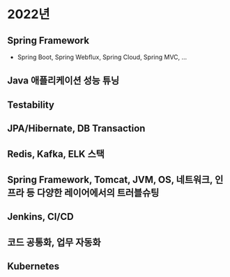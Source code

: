 # 2022년

## Spring Framework
- Spring Boot, Spring Webflux, Spring Cloud, Spring MVC, ...
## Java 애플리케이션 성능 튜닝
## Testability
## JPA/Hibernate, DB Transaction
## Redis, Kafka, ELK 스택
## Spring Framework, Tomcat, JVM, OS, 네트워크, 인프라 등 다양한 레이어에서의 트러블슈팅
## Jenkins, CI/CD
## 코드 공통화, 업무 자동화
## Kubernetes